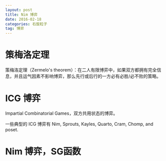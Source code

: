 ```yaml
---
layout: post
title: Nim 博弈
date: 2016-02-18
categories: 右旋粒子
tag: 博弈
---
```


# 策梅洛定理

策梅洛定理（Zermelo's theorem）：在二人有限博弈中，如果双方都拥有完全信息，并且运气因素不影响博弈，那么先行或后行的一方必有必胜/必不败的策略。

# ICG 博弈

Impartial Combinatorial Games，双方共用状态的博弈。

一些典型的 ICG 博弈有 Nim, Sprouts, Kayles, Quarto, Cram, Chomp, and poset.

# Nim 博弈，SG函数



